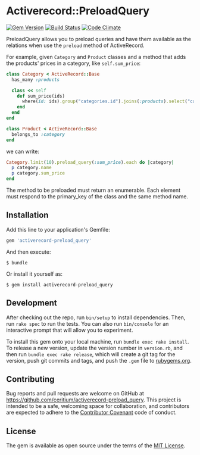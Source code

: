 # Activerecord::PreloadQuery

[![Gem Version](https://badge.fury.io/rb/activerecord-preload_query.svg)](https://badge.fury.io/rb/activerecord-preload_query)
[![Build Status](https://travis-ci.org/ceritium/activerecord-preload_query.svg?branch=master)](https://travis-ci.org/ceritium/activerecord-preload_query)
[![Code Climate](https://codeclimate.com/github/ceritium/activerecord-preload_query/badges/gpa.svg)](https://codeclimate.com/github/ceritium/activerecord-preload_query)


PreloadQuery allows you to preload queries and have them available as the relations when use the `preload` method of ActiveRecord.

For example, given `Category` and `Product` classes and a method that adds the products' prices in a category, like `self.sum_price`:

```ruby
class Category < ActiveRecord::Base
  has_many :products

  class << self
    def sum_price(ids)
      where(id: ids).group("categories.id").joins(:products).select("categories.id, sum(products.price) AS sum_price")
    end
  end
end

class Product < ActiveRecord::Base
  belongs_to :category
end
```

we can write:

```ruby
Category.limit(10).preload_query(:sum_price).each do |category|
  p category.name
  p category.sum_price
end
```

The method to be preloaded must return an enumerable. Each element must respond to the primary_key of the class and the same method name.

## Installation

Add this line to your application's Gemfile:

```ruby
gem 'activerecord-preload_query'
```

And then execute:

    $ bundle

Or install it yourself as:

    $ gem install activerecord-preload_query

## Development

After checking out the repo, run `bin/setup` to install dependencies. Then, run `rake spec` to run the tests. You can also run `bin/console` for an interactive prompt that will allow you to experiment.

To install this gem onto your local machine, run `bundle exec rake install`. To release a new version, update the version number in `version.rb`, and then run `bundle exec rake release`, which will create a git tag for the version, push git commits and tags, and push the `.gem` file to [rubygems.org](https://rubygems.org).

## Contributing

Bug reports and pull requests are welcome on GitHub at https://github.com/ceritium/activerecord-preload_query. This project is intended to be a safe, welcoming space for collaboration, and contributors are expected to adhere to the [Contributor Covenant](http://contributor-covenant.org) code of conduct.


## License

The gem is available as open source under the terms of the [MIT License](http://opensource.org/licenses/MIT).

